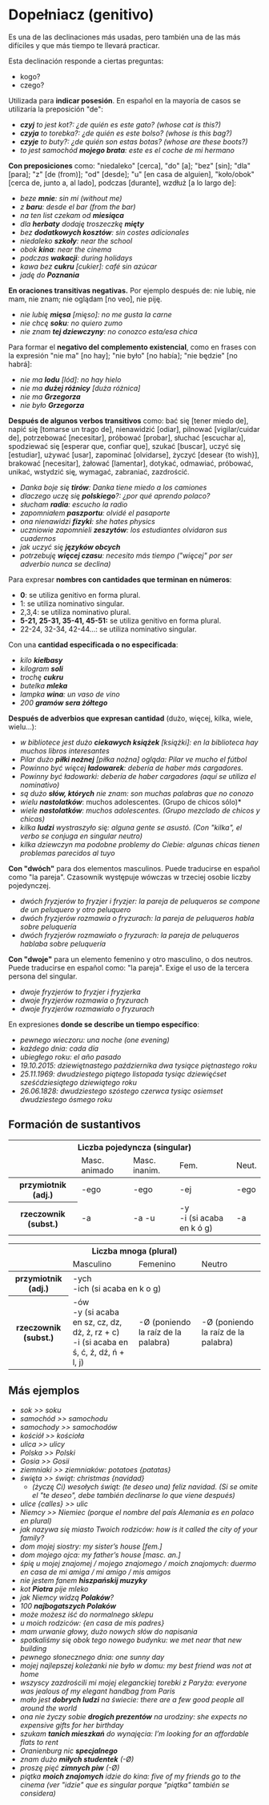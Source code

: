 Dopełniacz (genitivo)
=====================

Es una de las declinaciones más usadas, pero también una de las más difíciles y
que más tiempo te llevará practicar.

Esta declinación responde a ciertas preguntas:

* kogo?
* czego?

Utilizada para **indicar posesión**. En español en la mayoría de casos se
utilizaría la preposición "de":

* ***czyj** to jest kot?: ¿de quién es este gato? (whose cat is this?)*
* ***czyja** to torebka?: ¿de quién es este bolso? (whose is this bag?)*
* ***czyje** to buty?: ¿de quién son estas botas? (whose are these boots?)*
* *to jest samochód **mojego brata**: este es el coche de mi hermano*

**Con preposiciones** como: "niedaleko" [cerca], "do" [a]; "bez" [sin];
"dla" [para]; "z" [de (from)]; "od" [desde]; "u" [en casa de alguien],
"koło/obok" [cerca de, junto a, al lado], podczas [durante], wzdłuż [a lo largo
de]:

* *beze **mnie**: sin mí (without me)*
* *z **baru**: desde el bar (from the bar)*
* *na ten list czekam od **miesiąca***
* *dla **herbaty** dodaję troszeczkę **mięty***
* *bez **dodatkowych kosztów**: sin costes adicionales*
* *niedaleko **szkoły**: near the school*
* *obok **kina**: near the cinema*
* *podczas **wakacji**: during holidays*
* *kawa bez **cukru** [cukier]: café sin azúcar*
* *jadę do **Poznania***

**En oraciones transitivas negativas.** Por ejemplo después de: nie lubię, nie
mam, nie znam; nie oglądam [no veo], nie piję.

* *nie lubię **mięsa** [mięso]: no me gusta la carne*
* *nie chcę **soku**: no quiero zumo*
* *nie znam **tej dziewczyny**: no conozco esta/esa chica*

Para formar el **negativo del complemento existencial**, como en frases con la
expresión "nie ma" [no hay]; "nie było" [no había]; "nie będzie" [no habrá]:

* *nie ma **lodu** [lód]: no hay hielo*
* *nie ma **dużej różnicy** [duża różnica]*
* *nie ma **Grzegorza***
* *nie było **Grzegorza***

**Después de algunos verbos transitivos** como: bać się [tener miedo de], napić
się [tomarse un trago de], nienawidzić [odiar], pilnować [vigilar/cuidar de],
potrzebować [necesitar], próbować [probar], słuchać [escuchar a], spodziewać
się [esperar que, confiar que], szukać [buscar], uczyć się [estudiar], używać
[usar], zapominać [olvidarse], życzyć [desear {to wish}], brakować [necesitar],
żałować [lamentar], dotykać, odmawiać, próbować, unikać, wstydzić się,
wymagać, zabraniać, zazdrościć.

* *Danka boje się **tirów**: Danka tiene miedo a los camiones*
* *dlaczego uczę się **polskiego**?: ¿por qué aprendo polaco?*
* *słucham **radia**: escucho la radio*
* *zapomniałem **paszportu**: olvidé el pasaporte*
* *ona nienawidzi **fizyki**: she hates physics*
* *uczniowie zapomnieli **zeszytów**: los estudiantes olvidaron sus cuadernos*
* *jak uczyć się **języków obcych***
* *potrzebuję **więcej czasu**: necesito más tiempo ("więcej" por ser adverbio
  nunca se declina)*

Para expresar **nombres con cantidades que terminan en números**:

* **0**: se utiliza genitivo en forma plural.
* 1: se utiliza nominativo singular.
* 2,3,4: se utiliza nominativo plural.
* **5-21, 25-31, 35-41, 45-51:** se utiliza genitivo en forma plural.
* 22-24, 32-34, 42-44…: se utiliza nominativo singular.

Con una **cantidad especificada o no especificada**:

* *kilo **kiełbasy***
* *kilogram **soli***
* *trochę **cukru***
* *butelka **mleka***
* *lampka **wina**: un vaso de vino*
* *200 **gramów sera żółtego***

**Después de adverbios que expresan cantidad** (dużo, więcej, kilka,
wiele, wielu...):

* *w bibliotece jest dużo **ciekawych książek** [książki]: en la biblioteca hay
  muchos libros interesantes*
* *Pilar dużo **piłki nożnej** [piłka nożna] ogląda: Pilar ve mucho el fútbol*
* *Powinno być więcej **ładowarek**: debería de haber más cargadores.*
* *Powinny być ładowarki: debería de haber cargadores (aquí se utiliza
  el nominativo)*
* *są dużo **słów, których** nie znam: son muchas palabras que no conozo*
* *wielu **nastolatków***: muchos adolescentes. (Grupo de chicos sólo)*
* *wiele **nastolatków**: muchos adolescentes. (Grupo mezclado de chicos y
  chicas)*
* *kilka **ludzi** wystraszyło się: alguna gente se asustó. (Con "kilka", el
  verbo se conjuga en singular neutro)*
* *kilka dziewczyn ma podobne problemy do Ciebie: algunas chicas tienen
  problemas parecidos al tuyo*

**Con "dwóch"** para dos elementos masculinos. Puede traducirse en español como
"la pareja". Czasownik występuje wówczas w trzeciej osobie liczby pojedynczej.

* *dwóch fryzjerów to fryzjer i fryzjer: la pareja de peluqueros se compone de
  un peluquero y otro peluquero*
* *dwóch fryzjerów rozmawia o fryzurach: la pareja de peluqueros habla sobre
  peluquería*
* *dwóch fryzjerów rozmawiało o fryzurach: la pareja de peluqueros hablaba
  sobre peluquería*

**Con "dwoje"** para un elemento femenino y otro masculino, o dos neutros.
Puede traducirse en español como: "la pareja". Exige el uso de la tercera
persona del singular.

* *dwoje fryzjerów to fryzjer i fryzjerka*
* *dwoje fryzjerów rozmawia o fryzurach*
* *dwoje fryzjerów rozmawiało o fryzurach*

En expresiones **donde se describe un tiempo específico**:

* *pewnego wieczoru: una noche (one evening)*
* *każdego dnia: cada día*
* *ubiegłego roku: el año pasado*
* *19.10.2015: dziewiętnastego października dwa tysiące piętnastego roku*
* *25.11.1969: dwudziestego piątego listopada tysiąc dziewięćset
  sześćdziesiątego dziewiątego roku*
* *26.06.1828: dwudziestego szóstego czerwca tysiąc osiemset dwudziestego
  ósmego roku*

Formación de sustantivos
------------------------

<table>
  <thead>
    <tr><th colspan="5">Liczba pojedyncza (singular)</th></tr>
    <tr>
      <td></td>
      <td>Masc. animado</td>
      <td>Masc. inanim.</td>
      <td>Fem.</td>
      <td>Neut.</td>
    </tr>
  </thead>
  <tbody>
    <tr>
      <th>przymiotnik (adj.)</th>
      <td>-ego</td>
      <td>-ego</td>
      <td>-ej</td>
      <td>-ego</td>
    </tr>
    <tr>
      <th>rzeczownik (subst.)</th>
      <td>-a</td>
      <td>-a -u</td>
      <td>-y<br />-i (si acaba en k ó g)</td>
      <td>-a</td>
    </tr>
  </tbody>
</table>

<table>
  <thead>
    <tr><th colspan="4">Liczba mnoga (plural)</th></tr>
    <tr>
      <td></td>
      <td>Masculino</td>
      <td>Femenino</td>
      <td>Neutro</td>
    </tr>
  </thead>
  <tbody>
    <tr>
      <th>przymiotnik (adj.)</th>
      <td colspan="3">-ych<br />-ich (si acaba en k o g)</td>
    </tr>
    <tr>
      <th>rzeczownik (subst.)</th>
      <td>-ów<br />-y (si acaba en sz, cz, dz, dż, ż, rz + c)<br />-i (si acaba en ś, ć, ź, dź, ń + l, j)</td>
      <td>-Ø (poniendo la raíz de la palabra)</td>
      <td>-Ø (poniendo la raíz de la palabra)</td>
    </tr>
  </tbody>
</table>


Más ejemplos
------------

* *sok >> soku*
* *samochód >> samochodu*
* *samochody >> samochodów*
* *kościół >> kościoła*
* *ulica >> ulicy*
* *Polska >> Polski*
* *Gosia >> Gosii*
* *ziemniaki >> ziemniaków: potatoes {patatas}*
* *święta >> świąt: christmas {navidad}*
  * *(życzę Ci) wesołych świąt: (te deseo una) feliz navidad. (Si se
    omite el "te deseo", debe también declinarse lo que viene después)*
* *ulice {calles} >> ulic*
* *Niemcy >> Niemiec (porque el nombre del país Alemania es en polaco
  en plural)*
* *jak nazywa się miasto Twoich rodziców: how is it called the city of your family?*
* *dom mojej siostry: my sister’s house [fem.]*
* *dom mojego ojca: my father’s house [masc. an.]*
* *śpię u mojej znajomej / mojego znajomego / moich znajomych: duermo en casa de mi amiga / mi amigo / mis amigos*
* *nie jestem fanem **hiszpańskij muzyky***
* *kot **Piotra** pije mleko*
* *jak Niemcy widzą **Polaków**?*
* *100 **najbogatszych Polaków***
* *może możesz iść do normalnego sklepu*
* *u moich rodziców: {en casa de mis padres}*
* *mam urwanie głowy, dużo nowych słów do napisania*
* *spotkaliśmy się obok tego nowego budynku: we met near that new building*
* *pewnego słonecznego dnia: one sunny day*
* *mojej najlepszej koleżanki nie było w domu: my best friend was not at home*
* *wszyscy zazdrościli mi mojej eleganckiej torebki z Paryża: everyone was jealous of my elegant handbag from Paris*
* *mało jest **dobrych ludzi** na świecie: there are a few good people all around the world*
* *ona nie życzy sobie **drogich prezentów** na urodziny: she expects no expensive gifts for her birthday*
* *szukam **tanich mieszkań** do wynajęcia: I’m looking for an affordable flats to rent*
* *Oranienburg nic **specjalnego***
* *znam dużo **miłych studentek** (-Ø)*
* *proszę pięć **zimnych piw** (-Ø)*
* *piątka **moich znajomych** idzie do kina: five of my friends go to the cinema (ver "idzie" que es singular porque "piątka" también se considera)*

[comment]: <> (http://www.polskinawynos.com/?page_id=329)
[comment]: <> (http://www.skwierzyna.net/polishgrammar.pdf)
[comment]: <> (https://sayit-inpolish.tumblr.com/post/112782901288/how-complicated-polish-can-be)
